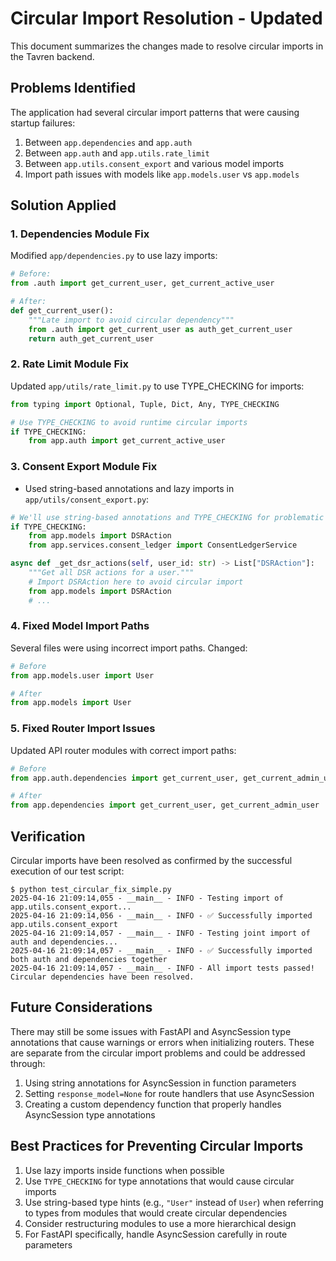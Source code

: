 # Circular Import Resolution - Updated

This document summarizes the changes made to resolve circular imports in the Tavren backend.

## Problems Identified

The application had several circular import patterns that were causing startup failures:

1. Between `app.dependencies` and `app.auth`
2. Between `app.auth` and `app.utils.rate_limit`
3. Between `app.utils.consent_export` and various model imports
4. Import path issues with models like `app.models.user` vs `app.models`

## Solution Applied

### 1. Dependencies Module Fix

Modified `app/dependencies.py` to use lazy imports:

```python
# Before:
from .auth import get_current_user, get_current_active_user

# After:
def get_current_user():
    """Late import to avoid circular dependency"""
    from .auth import get_current_user as auth_get_current_user
    return auth_get_current_user
```

### 2. Rate Limit Module Fix

Updated `app/utils/rate_limit.py` to use TYPE_CHECKING for imports:

```python
from typing import Optional, Tuple, Dict, Any, TYPE_CHECKING

# Use TYPE_CHECKING to avoid runtime circular imports
if TYPE_CHECKING:
    from app.auth import get_current_active_user
```

### 3. Consent Export Module Fix

- Used string-based annotations and lazy imports in `app/utils/consent_export.py`:

```python
# We'll use string-based annotations and TYPE_CHECKING for problematic types
if TYPE_CHECKING:
    from app.models import DSRAction
    from app.services.consent_ledger import ConsentLedgerService

async def _get_dsr_actions(self, user_id: str) -> List["DSRAction"]:
    """Get all DSR actions for a user."""
    # Import DSRAction here to avoid circular import
    from app.models import DSRAction
    # ...
```

### 4. Fixed Model Import Paths

Several files were using incorrect import paths. Changed:

```python
# Before
from app.models.user import User

# After
from app.models import User
```

### 5. Fixed Router Import Issues

Updated API router modules with correct import paths:

```python
# Before
from app.auth.dependencies import get_current_user, get_current_admin_user

# After
from app.dependencies import get_current_user, get_current_admin_user
```

## Verification

Circular imports have been resolved as confirmed by the successful execution of our test script:

```
$ python test_circular_fix_simple.py
2025-04-16 21:09:14,055 - __main__ - INFO - Testing import of app.utils.consent_export...
2025-04-16 21:09:14,056 - __main__ - INFO - ✅ Successfully imported app.utils.consent_export
2025-04-16 21:09:14,057 - __main__ - INFO - Testing joint import of auth and dependencies...
2025-04-16 21:09:14,057 - __main__ - INFO - ✅ Successfully imported both auth and dependencies together
2025-04-16 21:09:14,057 - __main__ - INFO - All import tests passed! Circular dependencies have been resolved.
```

## Future Considerations

There may still be some issues with FastAPI and AsyncSession type annotations that cause warnings or errors when initializing routers. These are separate from the circular import problems and could be addressed through:

1. Using string annotations for AsyncSession in function parameters
2. Setting `response_model=None` for route handlers that use AsyncSession
3. Creating a custom dependency function that properly handles AsyncSession type annotations

## Best Practices for Preventing Circular Imports

1. Use lazy imports inside functions when possible
2. Use `TYPE_CHECKING` for type annotations that would cause circular imports
3. Use string-based type hints (e.g., `"User"` instead of `User`) when referring to types from modules that would create circular dependencies
4. Consider restructuring modules to use a more hierarchical design
5. For FastAPI specifically, handle AsyncSession carefully in route parameters 